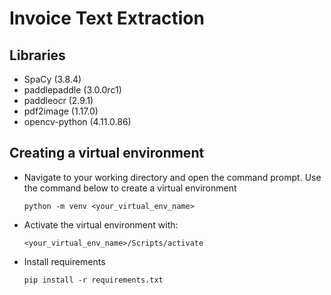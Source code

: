 # Invoice Text Extraction

## Libraries
- SpaCy (3.8.4)
- paddlepaddle (3.0.0rc1)
- paddleocr (2.9.1)
- pdf2image (1.17.0)
- opencv-python (4.11.0.86)

## Creating a virtual environment
- Navigate to your working directory and open the command prompt. Use the command below to create a virtual environment
  ```
  python -m venv <your_virtual_env_name>
  ```
- Activate the virtual environment with:
  ```
  <your_virtual_env_name>/Scripts/activate
  ```
- Install requirements
  ```
  pip install -r requirements.txt
  ```
  
